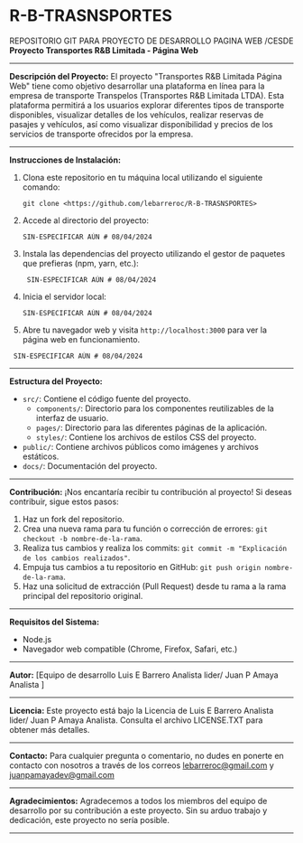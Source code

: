 # R-B-TRASNSPORTES
REPOSITORIO GIT PARA PROYECTO DE DESARROLLO PAGINA WEB /CESDE
**Proyecto Transportes R&B Limitada - Página Web**

---

**Descripción del Proyecto:**
El proyecto "Transportes R&B Limitada Página Web" tiene como objetivo desarrollar una plataforma en línea para la empresa de transporte Transpelos (Transportes R&B Limitada LTDA). Esta plataforma permitirá a los usuarios explorar diferentes tipos de transporte disponibles, visualizar detalles de los vehículos, realizar reservas de pasajes y vehículos, así como visualizar disponibilidad y precios de los servicios de transporte ofrecidos por la empresa.

---

**Instrucciones de Instalación:**
1. Clona este repositorio en tu máquina local utilizando el siguiente comando:
   ```
   git clone <https://github.com/lebarreroc/R-B-TRASNSPORTES>
   ```

2. Accede al directorio del proyecto:
   ```
   SIN-ESPECIFICAR AÚN # 08/04/2024
   ```

3. Instala las dependencias del proyecto utilizando el gestor de paquetes que prefieras (npm, yarn, etc.):
   ```
    SIN-ESPECIFICAR AÚN # 08/04/2024
   ```

4. Inicia el servidor local:
   ```
   SIN-ESPECIFICAR AÚN # 08/04/2024
   ```

5. Abre tu navegador web y visita `http://localhost:3000` para ver la página web en funcionamiento.
  ```
   SIN-ESPECIFICAR AÚN # 08/04/2024
   ```
---

**Estructura del Proyecto:**
- `src/`: Contiene el código fuente del proyecto.
  - `components/`: Directorio para los componentes reutilizables de la interfaz de usuario.
  - `pages/`: Directorio para las diferentes páginas de la aplicación.
  - `styles/`: Contiene los archivos de estilos CSS del proyecto.
- `public/`: Contiene archivos públicos como imágenes y archivos estáticos.
- `docs/`: Documentación del proyecto.

---

**Contribución:**
¡Nos encantaría recibir tu contribución al proyecto! Si deseas contribuir, sigue estos pasos:
1. Haz un fork del repositorio.
2. Crea una nueva rama para tu función o corrección de errores: `git checkout -b nombre-de-la-rama`.
3. Realiza tus cambios y realiza los commits: `git commit -m "Explicación de los cambios realizados"`.
4. Empuja tus cambios a tu repositorio en GitHub: `git push origin nombre-de-la-rama`.
5. Haz una solicitud de extracción (Pull Request) desde tu rama a la rama principal del repositorio original.

---

**Requisitos del Sistema:**
- Node.js
- Navegador web compatible (Chrome, Firefox, Safari, etc.)

---

**Autor:**
[Equipo de desarrollo Luis E Barrero Analista lider/ Juan P Amaya Analista ]

---

**Licencia:**
Este proyecto está bajo la Licencia de Luis E Barrero Analista lider/ Juan P Amaya Analista. Consulta el archivo LICENSE.TXT para obtener más detalles.

---

**Contacto:**
Para cualquier pregunta o comentario, no dudes en ponerte en contacto con nosotros a través de los correos lebarreroc@gmail.com y juanpamayadev@gmail.com

---

**Agradecimientos:**
Agradecemos a todos los miembros del equipo de desarrollo por su contribución a este proyecto. Sin su arduo trabajo y dedicación, este proyecto no sería posible.

---
